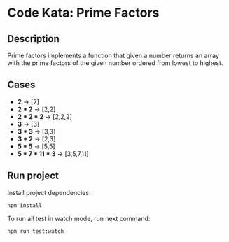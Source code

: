 # Code Kata: Prime Factors


## Description
Prime factors implements a function that given a number returns an array with the prime factors of the given number ordered from lowest to highest.


## Cases

- **2** -> [2]
- **2 * 2** -> [2,2]
- **2 * 2 * 2** -> [2,2,2]
- **3** -> [3]
- **3 * 3** -> [3,3]
- **3 * 2** -> [2,3]
- **5 * 5** -> [5,5]
- **5 * 7 * 11 * 3** -> [3,5,7,11]

## Run project
Install project dependencies:

`
npm install
`

To run all test in watch mode, run next command:

`
npm run test:watch
`